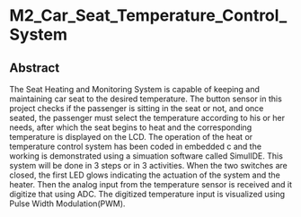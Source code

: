 # M2_Car_Seat_Temperature_Control_System
## Abstract
The Seat Heating and Monitoring System is capable of keeping and maintaining car seat to the desired temperature. The button sensor in this project checks if the passenger is sitting in the seat or not, and once seated, the passenger must select the temperature according to his or her needs, after which the seat begins to heat and the corresponding temperature is displayed on the LCD. The operation of the heat or temperature control system has been coded in embedded c and the working is demonstrated using a simuation software called SimulIDE. This system will be done in 3 steps or in 3 activities. When the two switches are closed, the first LED glows indicating the actuation of the system and the heater. Then the analog input from the temperature sensor is received and it digitize that using ADC. The digitized temperature input is visualized using Pulse Width Modulation(PWM).
